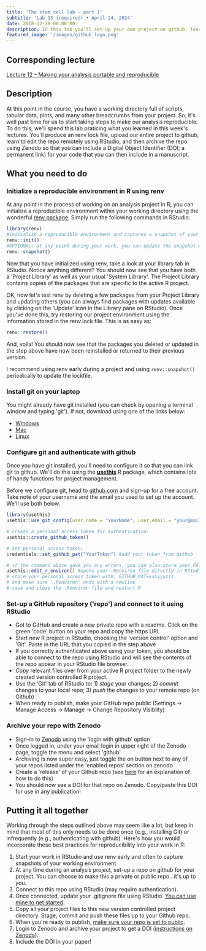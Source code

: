 ```yaml
---
title: 'The stem cell lab - part I'
subtitle: 'Lab 13 (required) • April 24, 2024'
date: 2018-12-28 00:00:00
description: In this lab you'll set-up your own project on github, learn to interact with this project directly from RStudio, and then archive the project for publication using Zenodo.
featured_image: '/images/github_logo.png'
---
```


## Corresponding lecture

[Lecture 12 – Making your analysis portable and reproducible](https://diytranscriptomics.com/project/lecture-12)

## Description

At this point in the course, you have a working directory full of scripts, tabular data, plots, and many other breadcrumbs from your project.  So, it's well past time for us to start taking steps to make our analysis reproducible.  To do this, we'll spend this lab praticing what you learned in this week's lectures.  You'll produce an renv lock file, upload our entire project to github, learn to edit the repo remotely using RStudio, and then archive the repo using Zenodo so that you can include a Digital Object Identifier (DOI; a permanent link) for your code that you can then include in a manuscript.

## What you need to do

### Initialize a reproducible environment in R using renv

At any point in the process of working on an analysis project in R, you can initialize a reproducible environment within your working directory using the wonderful [renv package](https://rstudio.github.io/renv/articles/renv.html). Simply run the following commands in RStudio:

```r
library(renv)
#initialize a reproducible environment and captures a snapshot of your package environment
renv::init()
#OPTIONAL: at any point during your work, you can update the snapshot with:
renv::snapshot()
```

Now that you have initialized using renv, take a look at your library tab in RStudio.  Notice anything different?  You should now see that you have both a 'Project Library' as well as your usual 'System Library'.  The Project Library contains copies of the packages that are specific to the active R project.

OK, now let's test renv by deleting a few packages from your Project Library and updating others (you can always find packages with updates available by clicking on the 'Update' icon in the Library pane on RStudio). Once you've done this, try restoring our project environment using the information stored in the renv.lock file.  This is as easy as:

```r
renv::restore()
```

And, voila!  You should now see that the packages you deleted or updated in the step above have now been reinstalled or returned to their previous version.

I recommend using renv early during a project and using `renv::snapshot()` periodically to update the lockfile.

### Install git on your laptop

You might already have git installed (you can check by opening a terminal window and typing 'git').  If not, download using one of the links below:

* [Windows](https://git-scm.com/download/win)
* [Mac](https://git-scm.com/download/mac)
* [Linux](https://git-scm.com/download/linux)

### Configure git and authenticate with github

Once you have git installed, you'll need to configure it so that you can link git to github.  We'll do this using the **[usethis](https://usethis.r-lib.org/)** R package, which contains lots of handy functions for project management.

Before we configure git, head to [github.com](https://github.com/) and sign-up for a free account.  Take note of your username and the email you used to set up the account.  We'll use both below.

```r
library(usethis)
usethis::use_git_config(user.name = "YourName", user.email = "your@mail.com") #add your github username and email

# create a personal access token for authentication:
usethis::create_github_token()

# set personal access token:
credentials::set_github_pat("YourToken") #add your token from github

# if the command above gave you any errors, you can also store your PAT manually in '.Renviron':
usethis::edit_r_environ() #opens your .Renviron file directly in RStudio
# store your personal access token with: GITHUB_PAT=xxxyyyzzz
# and make sure '.Renviron' ends with a newline
# save and close the .Renviron file and restart R
```

### Set-up a GitHub repository ('repo') and connect to it using RStudio

* Got to GitHub and create a new private repo with a readme. Click on the green 'code' button on your repo and copy the https URL
* Start *new* R project in RStudio, choosing the 'version control' option and 'Git'.  Paste in the URL that you copied in the step above
* If you correctly authenticated above using your token, you should be able to connect to the repo using RStudio and will see the contents of the repo appear in your RStudio file browser.
* *Copy* relevant files over from your active R project folder to the newly created version controlled R project.
* Use the 'Git' tab of RStudio to: 1) *stage* your changes; 2) *commit* changes to your local repo; 3) *push* the changes to your remote repo (on Github)
* When ready to publish, make your GitHub repo public (Settings -> Manage Access -> Manage -> Change Repository Visibilty)

### Archive your repo with Zenodo

* Sign-in to [Zenodo](https://zenodo.org/) using the 'login with github' option
* Once logged in, under your email login in upper right of the Zenodo page, toggle the menu and select 'github'
* Archiving is now super easy, just toggle the on button next to any of your repos listed under the 'enabled repos' section on zenodo
* Create a 'release' of your Github repo (see [here](https://docs.github.com/en/repositories/releasing-projects-on-github/managing-releases-in-a-repository) for an explanation of how to do this)
* You should now see a DOI for that repo on Zenodo.  Copy/paste this DOI for use in any publication!


## Putting it all together

Working through the steps outlined above may seem like a lot, but keep in mind that most of this only needs to be done once (e.g., installing Git) or infrequently (e.g., authenticating with github).  Here's how you would incorporate these best practices for reproducibility into your work in R:

1. Start your work in RStudio and use renv early and often to capture snapshots of your working environment
2. At any time during an analysis project, set-up a repo on github for your project.  You can choose to make this a private or public repo...it's up to you.
3. Connect to this repo using RStudio (may require authentication).
4. Once connected, update your .gitignore file using RStudio.  [You can use mine to get started](https://drive.google.com/open?id=13HhGnxAjCJilQNFHrIkBjGceXP6hZmKQ).
5. Copy all your project files to this new version controlled project directory. Stage, commit and push these files up to your Github repo.
6. When you're ready to publish, [make sure your repo is set to public](https://docs.github.com/en/repositories/managing-your-repositorys-settings-and-features/managing-repository-settings/setting-repository-visibility).
7. Login to Zenodo and archive your project to get a DOI ([instructions on Zenodo](https://zenodo.org/account/settings/github/)).
8. Include the DOI in your paper!